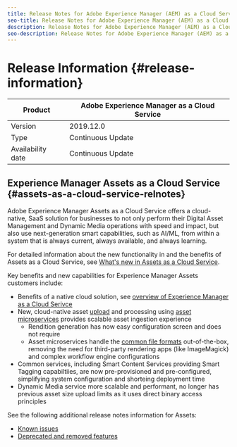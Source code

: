 ```yaml
---
title: Release Notes for Adobe Experience Manager (AEM) as a Cloud Service.
seo-title: Release Notes for Adobe Experience Manager (AEM) as a Cloud Service.
description: Release Notes for Adobe Experience Manager (AEM) as a Cloud Service. 
seo-description: Release Notes for Adobe Experience Manager (AEM) as a Cloud Service. 
---
```


# Release Information {#release-information}

<!-- details need confirmation by PMs -->

| Product | Adobe Experience Manager as a Cloud Service |
|---|---|
| Version | 2019.12.0 |
| Type | Continuous Update |
| Availability date | Continuous Update |

## Experience Manager Assets as a Cloud Service {#assets-as-a-cloud-service-relnotes}

<!-- Need more details from gklebus 
For overall changes to AEM, link back to /help/release-notes/aem-cloud-changes.md when it is available in master.
-->

Adobe Experience Manager Assets as a Cloud Service offers a cloud-native, SaaS solution for businesses to not only perform their Digital Asset Management and Dynamic Media operations with speed and impact, but also use next-generation smart capabilities, such as AI/ML, from within a system that is always current, always available, and always learning.

For detailed information about the new functionality in and the benefits of Assets as a Cloud Service, see [What's new in Assets as a Cloud Service](/help/assets/whats-new-assets.md).

Key benefits and new capabilities for Experience Manager Assets customers include:

* Benefits of a native cloud solution, see [overview of Experience Manager as a Cloud Serivce](help/overview/introduction.md)
* New, cloud-native asset [upload](help/assets/add-assets.md) and processing using [asset microservices](/help/assets/asset-microservices-overview.md) provides scalable asset ingestion experience
  * Rendition generation has now easy configuration screen and does not require 
  * Asset microservices handle the [common file formats](help/assets/file-format-support.md) out-of-the-box, removing the need for third-party rendering apps (like ImageMagick) and complex workflow engine configurations
* Common services, including Smart Content Services providing Smart Tagging capabiltiies, are now pre-provisioned and pre-configured, simplifying system configuration and shorteing deployment time
* Dynamic Media service more scalable and performant, no longer has previous asset size upload limits as it uses direct binary access principles

See the following additional release notes information for Assets:

* [Known issues](known-issues.md#assets)
* [Deprecated and removed features](deprecated-removed-features.md)
